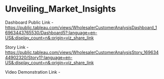 # Unveiling_Market_Insights



Dashboard Public Link - https://public.tableau.com/views/WholesalerCustomerAnalysisDashboard_16963443765530/Dashboard5?:language=en-US&:display_count=n&:origin=viz_share_link

Story Link - https://public.tableau.com/views/WholesalerCustomerAnalysisStory_16963444902320/Story1?:language=en-US&:display_count=n&:origin=viz_share_link

Video Demonstration Link - 
